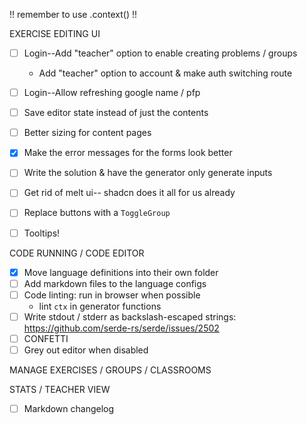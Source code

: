 !! remember to use .context() !!

EXERCISE EDITING UI

-   [ ] Login--Add "teacher" option to enable creating problems / groups
    -    Add "teacher" option to account & make auth switching route
-   [ ] Login--Allow refreshing google name / pfp

-   [ ] Save editor state instead of just the contents
-   [ ] Better sizing for content pages
-   [x] Make the error messages for the forms look better
-   [ ] Write the solution & have the generator only generate inputs
-   [ ] Get rid of melt ui-- shadcn does it all for us already
-   [ ] Replace buttons with a `ToggleGroup`
-   [ ] Tooltips!

CODE RUNNING / CODE EDITOR

-   [x] Move language definitions into their own folder
-   [ ] Add markdown files to the language configs
-   [ ] Code linting: run in browser when possible
    -   lint `ctx` in generator functions
-   [ ] Write stdout / stderr as backslash-escaped strings: https://github.com/serde-rs/serde/issues/2502
-   [ ] CONFETTI
-   [ ] Grey out editor when disabled

MANAGE EXERCISES / GROUPS / CLASSROOMS

STATS / TEACHER VIEW

-   [ ] Markdown changelog
